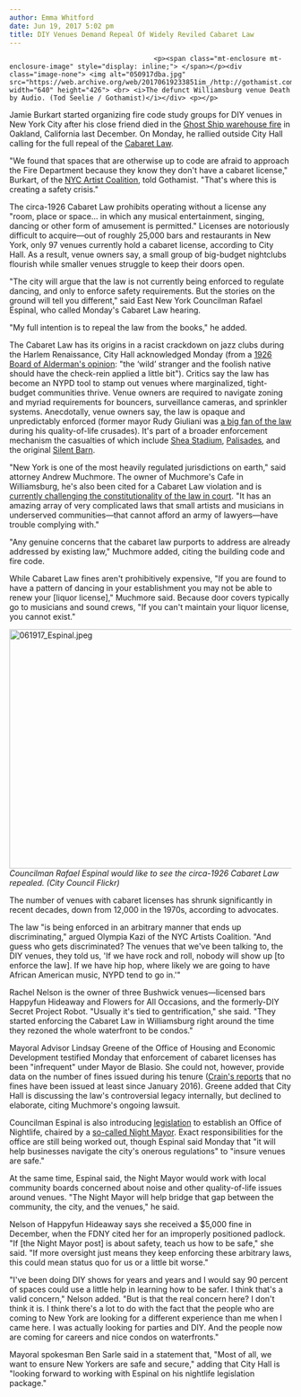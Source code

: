 ```yaml
---
author: Emma Whitford
date: Jun 19, 2017 5:02 pm
title: DIY Venues Demand Repeal Of Widely Reviled Cabaret Law
---
```


	
										<p><span class="mt-enclosure mt-enclosure-image" style="display: inline;"> </span></p><div class="image-none"> <img alt="050917dba.jpg" src="https://web.archive.org/web/20170619233851im_/http://gothamist.com/attachments/nyc_ewhitford/050917dba.jpg" width="640" height="426"> <br> <i>The defunct Williamsburg venue Death by Audio. (Tod Seelie / Gothamist)</i></div> <p></p>

<p>Jamie Burkart started organizing fire code study groups for DIY venues in New York City after his close friend died in the <a href="https://web.archive.org/web/20170619233851/https://www.theguardian.com/us-news/2016/dec/05/oakland-california-ghost-ship-fire-victims-list">Ghost Ship warehouse fire</a> in Oakland, California last December. On Monday, he rallied outside City Hall calling for the full repeal of the <a href="https://web.archive.org/web/20170619233851/https://www1.nyc.gov/assets/dca/downloads/pdf/about/cabarets_catering_law_rules.pdf">Cabaret Law</a>. </p>

<p>&quot;We found that spaces that are otherwise up to code are afraid to approach the Fire Department because they know they don&apos;t have a cabaret license,&quot; Burkart, of the <a href="https://web.archive.org/web/20170619233851/https://www.facebook.com/nycartc/">NYC Artist Coalition</a>, told Gothamist. &quot;That&apos;s where this is creating a safety crisis.&quot; </p>

<p>The circa-1926 Cabaret Law prohibits operating without a license any &quot;room, place or space... in which any musical entertainment, singing, dancing or other form of amusement is permitted.&quot; Licenses are notoriously difficult to acquire&#x2014;out of roughly 25,000 bars and restaurants in New York, only 97 venues currently hold a cabaret license, according to City Hall. As a result, venue owners say, a small group of big-budget nightclubs flourish while smaller venues struggle to keep their doors open. </p>

<p>&quot;The city will argue that the law is not currently being enforced to regulate dancing, and only to enforce safety requirements. But the stories on the ground will tell you different,&quot; said East New York Councilman Rafael Espinal, who called Monday&apos;s Cabaret Law hearing. </p>

<p>&quot;My full intention is to repeal the law from the books,&quot; he added. </p>

<p>The Cabaret Law has its origins in a racist crackdown on jazz clubs during the Harlem Renaissance, City Hall acknowledged Monday (from a <a href="https://web.archive.org/web/20170619233851/https://www.villagevoice.com/2017/03/30/nycs-racist-draconian-cabaret-law-must-be-eliminated/">1926 Board of Alderman&apos;s opinion</a>: &quot;the &#x2018;wild&#x2019; stranger and the foolish native should have the check-rein applied a little bit&quot;). Critics say the law has become an NYPD tool to stamp out venues where marginalized, tight-budget communities thrive. Venue owners are required to navigate zoning and myriad requirements for bouncers, surveillance cameras, and sprinkler systems. Anecdotally, venue owners say, the law is opaque and unpredictably enforced (former mayor Rudy Giuliani was <a href="https://web.archive.org/web/20170619233851/https://thump.vice.com/en_us/article/nyc-nightlife-giuliani-effects-essay-michael-musto">a big fan of the law</a> during his quality-of-life crusades). It&apos;s part of a broader enforcement mechanism the casualties of which include <a href="https://web.archive.org/web/20170619233851/http://gothamist.com/2017/04/19/shea_stadium_landlords.php">Shea Stadium</a>, <a href="https://web.archive.org/web/20170619233851/http://gothamist.com/2016/06/15/palisades_shut_down.php">Palisades</a>, and the original <a href="https://web.archive.org/web/20170619233851/http://gothamist.com/tag.php?term=silentbarn&amp;page=">Silent Barn</a>. </p>

<p>&quot;New York is one of the most heavily regulated jurisdictions on earth,&quot; said attorney Andrew Muchmore. The owner of Muchmore&apos;s Cafe in Williamsburg, he&apos;s also been cited for a Cabaret Law violation and is <a href="https://web.archive.org/web/20170619233851/https://casetext.com/case/muchmores-cafe-llc-v-city-of-ny">currently challenging the constitutionality of the law in court</a>. &quot;It has an amazing array of very complicated laws that small artists and musicians in underserved communities&#x2014;that cannot afford an army of lawyers&#x2014;have trouble complying with.&quot; </p>

<p>&quot;Any genuine concerns that the cabaret law purports to address are already addressed by existing law,&quot; Muchmore added, citing the building code and fire code. </p>

<p>While Cabaret Law fines aren&apos;t prohibitively expensive, &quot;If you are found to have a pattern of dancing in your establishment you may not be able to renew your [liquor license],&quot; Muchmore said. Because door covers typically go to musicians and sound crews, &quot;If you can&apos;t maintain your liquor license, you cannot exist.&quot; </p>

<p><span class="mt-enclosure mt-enclosure-image" style="display: inline;"> </span></p><div class="image-none"> <img alt="061917_Espinal.jpeg" src="https://web.archive.org/web/20170619233851im_/http://gothamist.com/attachments/nyc_ewhitford/061917_Espinal.jpeg" width="640" height="426"> <br> <i> Councilman Rafael Espinal would like to see the circa-1926 Cabaret Law repealed. (City Council Flickr)</i></div> <p></p>

<p>The number of venues with cabaret licenses has shrunk significantly in recent decades, down from 12,000 in the 1970s, according to advocates. </p>

<p>The law &quot;is being enforced in an arbitrary manner that ends up discriminating,&quot; argued Olympia Kazi of the NYC Artists Coalition. &quot;And guess who gets discriminated? The venues that we&apos;ve been talking to, the DIY venues, they told us, &apos;If we have rock and roll, nobody will show up [to enforce the law]. If we have hip hop, where likely we are going to have African American music, NYPD tend to go in.&apos;&quot;</p>

<p>Rachel Nelson is the owner of three Bushwick venues&#x2014;licensed bars Happyfun Hideaway and Flowers for All Occasions, and the formerly-DIY Secret Project Robot. &quot;Usually it&apos;s tied to gentrification,&quot; she said. &quot;They started enforcing the Cabaret Law in Williamsburg right around the time they rezoned the whole waterfront to be condos.&quot; </p>

<p>Mayoral Advisor Lindsay Greene of the Office of Housing and Economic Development testified Monday that enforcement of cabaret licenses has been &quot;infrequent&quot; under Mayor de Blasio. She could not, however, provide data on the number of fines issued during his tenure (<a href="https://web.archive.org/web/20170619233851/http://www.crainsnewyork.com/article/20170619/SMALLBIZ/170619882">Crain&apos;s reports</a> that no fines have been issued at least since January 2016). Greene added that City Hall is discussing the law&apos;s controversial legacy internally, but declined to elaborate, citing Muchmore&apos;s ongoing lawsuit.</p>

<p>Councilman Espinal is also introducing <a href="https://web.archive.org/web/20170619233851/http://legistar.council.nyc.gov/LegislationDetail.aspx?ID=3076373&amp;GUID=FC052C0E-AD8C-43DB-8879-BA87567B1C41&amp;Options=ID%7CText%7C&amp;Search=espinal">legislation</a> to establish an Office of Nightlife, chaired by a <a href="https://web.archive.org/web/20170619233851/http://gothamist.com/2017/05/09/night_mayor_diy_nyc.php">so-called Night Mayor</a>. Exact responsibilities for the office are still being worked out, though Espinal said Monday that &quot;it will help businesses navigate the city&apos;s onerous regulations&quot; to &quot;insure venues are safe.&quot; </p>

<p>At the same time, Espinal said, the Night Mayor would work with local community boards concerned about noise and other quality-of-life issues around venues. &quot;The Night Mayor will help bridge that gap between the community, the city, and the venues,&quot; he said. </p>

<p>Nelson of Happyfun Hideaway says she received a $5,000 fine in December, when the FDNY cited her for an improperly positioned padlock. &quot;If [the Night Mayor post] is about safety, teach us how to be safe,&quot; she said. &quot;If more oversight just means they keep enforcing these arbitrary laws, this could mean status quo for us or a little bit worse.&quot; </p>

<p>&quot;I&apos;ve been doing DIY shows for years and years and I would say 90 percent of spaces could use a little help in learning how to be safer. I think that&apos;s a valid concern,&quot; Nelson added. &quot;But is that the real concern here? I don&apos;t think it is. I think there&apos;s a lot to do with the fact that the people who are coming to New York are looking for a different experience than me when I came here. I was actually looking for parties and DIY. And the people now are coming for careers and nice condos on waterfronts.&quot; </p>

<p>Mayoral spokesman Ben Sarle said in a statement that, &quot;Most of all, we want to ensure New Yorkers are safe and secure,&quot; adding that City Hall is &quot;looking forward to working with Espinal on his nightlife legislation package.&quot; </p>					
										
									
				